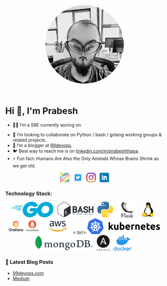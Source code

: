 <p align='center'>
  <a href=""><img width="250" align='center' style="border-radius: 50%" src="https://github.com/pgaijin66/pgaijin66/blob/main/icon/avatar.png" height="auto" width="200" style="border-radius:50%"></a>
</p>

<br />


# Hi 👋, I'm Prabesh

- <p> 👨‍💻 I’m a SRE currently woring on  
- 🐧 I’m looking to collaborate on Python / bash / golang working groups & related projects. 
- 🐍 I’m a blogger at [99devops](https://99devops.com). 
- 🐦 Best way to reach me is on [linkedin.com/in/prabeshthapa](https://www.linkedin.com/in/prabeshthapa). 
- ⚡  Fun fact: Humans Are Also the Only Animals Whose Brains Shrink as we get old.
</p>



<p align='center'>
<a href="https://dev.to/pgaijin66"><img height="30" src="https://raw.githubusercontent.com/pgaijin66/pgaijin66/main/icon/dev.png"></a>&nbsp;&nbsp;
<a href="https://twitter.com/pgaijin66"><img height="30" src="https://raw.githubusercontent.com/pgaijin66/pgaijin66/main/icon/twitter.jpeg"></a>&nbsp;&nbsp;
<a href="https://instagram.com/pgaijin66"><img height="30" src="https://raw.githubusercontent.com/pgaijin66/pgaijin66/main/icon/instagram.png"></a>&nbsp;&nbsp;
<a href="https://www.linkedin.com/in/prabeshthapa/"><img height="30" src="https://raw.githubusercontent.com/pgaijin66/pgaijin66/main/icon/linkedin.png?raw=true"></a>
</p>


### Technology Stack:

<p align='center'>
<a href=""><img height="50" src="https://raw.githubusercontent.com/pgaijin66/pgaijin66/main/icon/go.png"></a>&nbsp;&nbsp;
<a href=""><img height="50" src="https://raw.githubusercontent.com/pgaijin66/pgaijin66/main/icon/bash.png"></a>&nbsp;&nbsp;
<a href=""><img height="50" src="https://raw.githubusercontent.com/pgaijin66/pgaijin66/main/icon/python.png"></a>&nbsp;&nbsp;
<a href=""><img height="50" src="https://raw.githubusercontent.com/pgaijin66/pgaijin66/main/icon/flask.png"></a>&nbsp;&nbsp;
<a href=""><img height="50" src="https://raw.githubusercontent.com/pgaijin66/pgaijin66/main/icon/tux.png"></a>&nbsp;&nbsp;
<a href=""><img height="50" src="https://raw.githubusercontent.com/pgaijin66/pgaijin66/main/icon/pg.png"></a>&nbsp;&nbsp;
<a href=""><img height="50" src="https://raw.githubusercontent.com/pgaijin66/pgaijin66/main/icon/aws.png"></a>&nbsp;&nbsp;
< br/>
<a href=""><img height="50" src="https://raw.githubusercontent.com/pgaijin66/pgaijin66/main/icon/k8s.png"></a>&nbsp;&nbsp;
<a href=""><img height="50" src="https://raw.githubusercontent.com/pgaijin66/pgaijin66/main/icon/mongo.png"></a>&nbsp;&nbsp;
<a href=""><img height="50" src="https://raw.githubusercontent.com/pgaijin66/pgaijin66/main/icon/ansible.png"></a>&nbsp;&nbsp;
<a href=""><img height="50" src="https://raw.githubusercontent.com/pgaijin66/pgaijin66/main/icon/docker.png"></a>&nbsp;&nbsp;
</p>

### 📕 Latest Blog Posts

- [99devops.com](https://99devops.com) <br />
- [Medium](https://pgaijin66.medium.com/) <br />


